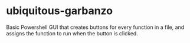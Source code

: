 # ubiquitous-garbanzo
Basic Powershell GUI that creates buttons for every function in a file, and assigns the function to run when the button is clicked.
